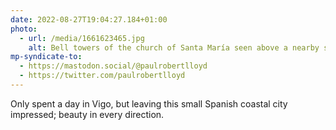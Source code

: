```yaml
---
date: 2022-08-27T19:04:27.184+01:00
photo:
  - url: /media/1661623465.jpg
    alt: Bell towers of the church of Santa María seen above a nearby street.
mp-syndicate-to:
  - https://mastodon.social/@paulrobertlloyd
  - https://twitter.com/paulrobertlloyd
---
```

Only spent a day in Vigo, but leaving this small Spanish coastal city impressed; beauty in every direction.
